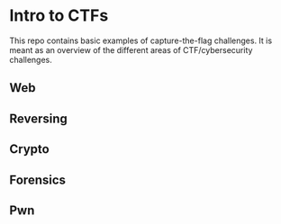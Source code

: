 # Intro to CTFs

This repo contains basic examples of capture-the-flag challenges. It is meant as an overview of the different areas of CTF/cybersecurity challenges.

## Web

## Reversing

## Crypto

## Forensics

## Pwn